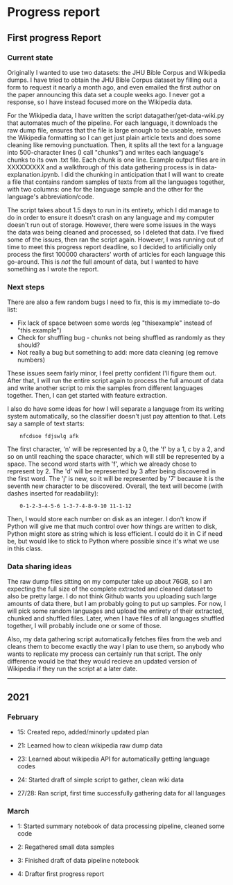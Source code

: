 Progress report
===============

## First progress Report

### Current state

Originally I wanted to use two datasets: the JHU Bible Corpus and Wikipedia dumps. I have tried to obtain the JHU Bible Corpus dataset by filling out a form to request it nearly a month ago, and even emailed the first author on the paper announcing this data set a couple weeks ago. I never got a response, so I have instead focused more on the Wikipedia data.

For the Wikipedia data, I have written the script datagather/get-data-wiki.py that automates much of the pipeline. For each language, it downloads the raw dump file, ensures that the file is large enough to be useable, removes the Wikipedia formatting so I can get just plain article texts and does some cleaning like removing punctuation. Then, it splits all the text for a language into 500-character lines (I call "chunks") and writes each language's chunks to its own .txt file. Each chunk is one line. Example output files are in XXXXXXXXX and a walkthrough of this data gathering process is in data-explanation.ipynb. I did the chunking in anticipation that I will want to create a file that contains random samples of texts from all the languages together, with two columns: one for the language sample and the other for the language's abbreviation/code.

The script takes about 1.5 days to run in its entirety, which I did manage to do in order to ensure it doesn't crash on any language and my computer doesn't run out of storage. However, there were some issues in the ways the data was being cleaned and processed, so I deleted that data. I've fixed some of the issues, then ran the script again. However, I was running out of time to meet this progress report deadline, so I decided to artificially only process the first 100000 characters' worth of articles for each language this go-around. This is *not* the full amount of data, but I wanted to have something as I wrote the report.

### Next steps

There are also a few random bugs I need to fix, this is my immediate to-do list:

- Fix lack of space between some words (eg "thisexample" instead of "this example")
- Check for shuffling bug - chunks not being shuffled as randomly as they should?
- Not really a bug but something to add: more data cleaning (eg remove numbers)

These issues seem fairly minor, I feel pretty confident I'll figure them out. After that, I will run the entire script again to process the full amount of data and write another script to mix the samples from different languages together. Then, I can get started with feature extraction.

I also do have some ideas for how I will separate a language from its writing system automatically, so the classifier doesn't just pay attention to that. Lets say a sample of text starts:

        nfcdsoe fdjswlg afk

The first character, 'n' will be represented by a 0, the 'f' by a 1, c by a 2, and so on until reaching the space character, which will still be represented by a space. The second word starts with 'f', which we already chose to represent by 2. The 'd' will be represented by 3 after being discovered in the first word. The 'j' is new, so it will be represented by '7' because it is the seventh new character to be discovered. Overall, the text will become (with dashes inserted for readability):

        0-1-2-3-4-5-6 1-3-7-4-8-9-10 11-1-12

Then, I would store each number on disk as an integer. I don't know if Python will give me that much control over how things are written to disk, Python might store as string which is less efficient. I could do it in C if need be, but would like to stick to Python where possible since it's what we use in this class.

### Data sharing ideas

The raw dump files sitting on my computer take up about 76GB, so I am expecting the full size of the complete extracted and cleaned dataset to also be pretty large. I do not think Github wants you uploading such large amounts of data there, but I am probably going to put up samples. For now, I will pick some random languages and upload the entirety of their extracted, chunked and shuffled files. Later, when I have files of all languages shuffled together, I will probably include one or some of those.

Also, my data gathering script automatically fetches files from the web and cleans them to become exactly the way I plan to use them, so anybody who wants to replicate my process can certainly run that script. The only difference would be that they would recieve an updated version of Wikipedia if they run the script at a later date.

---

2021
---

### February

-   15: Created repo, added/minorly updated plan

-   21: Learned how to clean wikipedia raw dump data

-   23: Learned about wikipedia API for automatically getting language codes

-   24: Started draft of simple script to gather, clean wiki data

-   27/28: Ran script, first time successfully gathering data for all languages

### March

-   1: Started summary notebook of data processing pipeline, cleaned some code

-   2: Regathered small data samples

-   3: Finished draft of data pipeline notebook

-   4: Drafter first progress report
